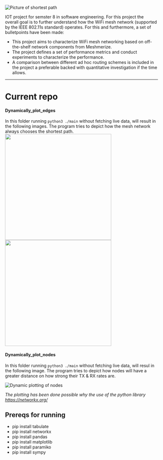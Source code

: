 ![Picture of shortest path](https://i.imgur.com/cF4ejvv.png "")<br />

IOT project for semster 8 in software engineering.
For this project the overall goal is to further understand how the WiFi mesh network (supported by the IEEE 802.11s standard) operates. For this and furthermore, a set of bulletpoints have been made: 
- This project aims to characterize WiFi mesh networking based on off-the-shelf network components from Meshmerize.
- The project defines a set of performance metrics and conduct experiments to characterize the performance.
- A comparison between different ad hoc routing schemes is included in the project a preferable backed with quantitative investigation if the time allows.

- - - -

# Current repo
#### Dynamically_plot_edges 

In this folder running `python3 ./main` without fetching live data, will result in the following images. The program tries to depict how the mesh network always chooses the shortest path.<br />
<img src="https://i.imgur.com/cgwZ9oH.png" width="350">
<img src="https://i.imgur.com/xsKUtps.png" width="350">

#### Dynamically_plot_nodes

In this folder running `python3 ./main` without fetching live data, will resul in the following image. The program tries to depict how nodes will have a greater distance on how strong their TX & RX rates are.<br />

![Dynamic plotting of nodes](https://i.imgur.com/F7nQ5GQ.png "Dynamic plotting of nodes")

_The plotting has been done possible why the use of the python library https://networkx.org/_

## Prereqs for running ##

- pip install tabulate
- pip install networkx
- pip install pandas
- pip install matplotlib
- pip install paramiko
- pip install sympy
